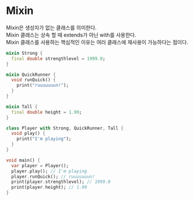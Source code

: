 # Mixin
Mixin은 생성자가  없는 클래스를 의미한다.  
Mixin 클래스는 상속 할 때 extends가 아닌 with를 사용한다.  
Mixin 클래스를 사용하는 핵심적인 이유는 여러 클래스에 재사용이 가능하다는 점이다.  

```dart
mixin Strong {
  final double strengthlevel = 1999.0;
}

mixin QuickRunner {
  void runQuick() {
    print("ruuuuuuun!");
  }
}

mixin Tall {
  final double height = 1.99;
}

class Player with Strong, QuickRunner, Tall {
  void play() {
    print("I'm playing");
  }
}

void main() {
  var player = Player();
  player.play(); // I'm playing
  player.runQuick(); // ruuuuuuun!
  print(player.strengthlevel); // 1999.0
  print(player.height); // 1.99
}
```

